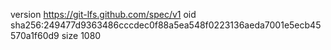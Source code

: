 version https://git-lfs.github.com/spec/v1
oid sha256:249477d9363486cccdec0f88a5ea548f0223136aeda7001e5ecb45570a1f60d9
size 1080

